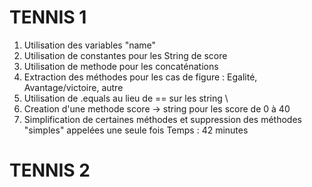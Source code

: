 # TENNIS 1
1) Utilisation des variables "name" 
2) Utilisation de constantes pour les String de score
3) Utilisation de methode pour les concaténations
4) Extraction des méthodes pour les cas de figure : Egalité, Avantage/victoire, autre
5) Utilisation de .equals au lieu de == sur les string \
6) Creation d'une methode score -> string pour les score de 0 à 40
7) Simplification de certaines méthodes et suppression des méthodes "simples" appelées une seule fois
Temps : 42 minutes

# TENNIS 2

